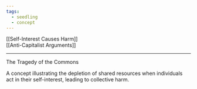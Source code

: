 ```yaml
---
tags:
  - seedling
  - concept
---
```

[[Self-Interest Causes Harm]] <br>
[[Anti-Capitalist Arguments]] <br>

---

The Tragedy of the Commons

A concept illustrating the depletion of shared resources when individuals act in their self-interest, leading to collective harm.